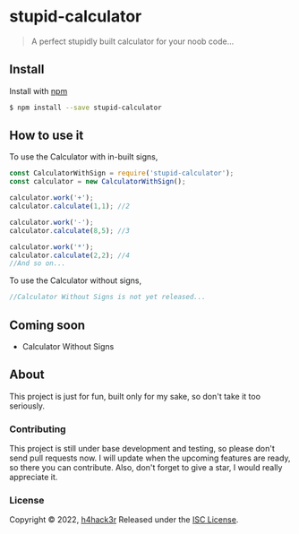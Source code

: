 # stupid-calculator
>A perfect stupidly built calculator for your noob code...

## Install
Install with [npm](https://www.npmjs.com)
```sh
$ npm install --save stupid-calculator
```

## How to use it
To use the Calculator with in-built signs,
```js
const CalculatorWithSign = require('stupid-calculator');
const calculator = new CalculatorWithSign();

calculator.work('+');
calculator.calculate(1,1); //2

calculator.work('-');
calculator.calculate(8,5); //3

calculator.work('*');
calculator.calculate(2,2); //4
//And so on...
```

To use the Calculator without signs,
```js
//Calculator Without Signs is not yet released...
```

## Coming soon
* Calculator Without Signs

## About
This project is just for fun, built only for my sake, so don't take it too seriously.

### Contributing
This project is still under base development and testing, so please don't send pull requests now. I will update when the upcoming features are ready, so there you can contribute. Also, don't forget to give a star, I would really appreciate it.

### License
Copyright © 2022, [h4hack3r](https://github.com/h4hack3r)
Released under the [ISC License](LICENSE).